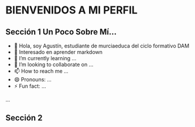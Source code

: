 # **BIENVENIDOS A MI PERFIL**

## Sección 1 Un Poco Sobre Mí...

 
- 👋 Hola, soy Agustín, estudiante de murciaeduca del ciclo formativo DAM 
- 👀 Interesado en aprender markdown
- 🌱 I’m currently learning ...
- 💞️ I’m looking to collaborate on ...
- 📫 How to reach me ...
- 😄 Pronouns: ...
- ⚡ Fun fact: ...

...

## Sección 2 
